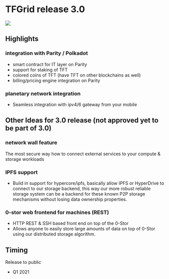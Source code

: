 # TFGrid release 3.0

![](img/roadmap.png)


## Highlights


### integration with Parity / Polkadot

- smart contract for IT layer on Parity
- support for staking of TFT
- colored coins of TFT (have TFT on other blockchains as well)
- billing/pricing engine integration on Parity

### planetary network integration

- Seamless integration with ipv4/6 gateway from your mobile


## Other Ideas for 3.0 release (not approved yet to be part of 3.0)

### network wall feature

The most secure way how to connect external services to your compute & storage workloads

### IPFS support

- Build in support for hypercore/ipfs, basically allow IPFS or HyperDrive to connect to our storage backend, this way our more robust reliable storage system can be a backend for these known P2P storage mechanisms without losing data ownership properties.

### 0-stor web frontend for machines (REST)

- HTTP REST & SSH based front end on top of the 0-Stor
- Allows anyone to easily store large amounts of data on top of 0-Stor using our distributed storage algorithm.


## Timing

Release to public

- Q1 2021

